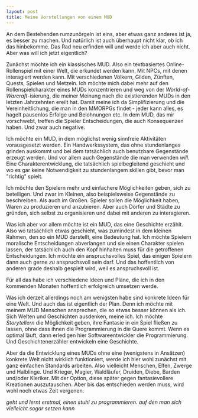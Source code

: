 ```yaml
---
layout: post
title: Meine Vorstellungen von einem MUD
---
```


An dem Bestehenden rumzunörgeln ist eins, aber etwas ganz anderes ist ja, es besser zu machen. Und natürlich ist auch überhaupt nicht klar, ob ich das hinbekomme. Das Rad neu erfinden will und werde ich aber auch nicht. Aber was will ich jetzt eigentlich?

Zunächst möchte ich ein klassisches MUD. Also ein textbasiertes Online-Rollenspiel mit einer Welt, die erkundet werden kann. Mit NPCs, mit denen interagiert werden kann. Mit verschiedenen Völkern, Gilden, Zünften, Quests, Spielen und Metzeln. Ich möchte mich dabei mehr auf den Rollenspielcharakter eines MUDs konzentrieren und weg von der *World-of-Warcraft*-isierung, die meiner Meinung nach die existierenden MUDs in den letzten Jahrzehnten ereilt hat. Damit meine ich da Simplifizierung und die Vereinheitlichung, die man in den MMORPGs findet - jeder kann alles, es hagelt pausenlos Erfolge und Belohnungen etc. In dem MUD, das mir vorschwebt, treffen die Spieler Entscheidungen, die auch Konsequenzen haben. Und zwar auch negative. 

Ich möchte ein MUD, in dem möglichst wenig sinnfreie Aktivitäten vorausgesetzt werden. Ein Handwerkssystem, das ohne stundenlanges grinden auskommt und bei dem tatsächlich auch benutzbare Gegenstände erzeugt werden. Und vor allem auch Gegenstände die man verwenden *will*. Eine Charakterentwicklung, die tatsächlich spielbegleitend geschieht und wo es gar keine Notwendigkeit zu stundenlangem skillen gibt, bevor man "richtig" spielt. 

Ich möchte den Spielern mehr und einfachere Möglichkeiten geben, sich zu beteiligen. Und zwar im Kleinen, also beispielsweise Gegenstände zu beschreiben. Als auch im Großen. Spieler sollen die Möglichkeit haben, Waren zu produzieren und anzubieren. Aber auch Dörfer und Städte zu gründen, sich selbst zu organisieren und dabei mit anderen zu interagieren. 

Was ich aber vor allem möchte ist ein MUD, das eine Geschichte erzählt. Also wo tatsächlich etwas geschieht, was zumindest in dem kleinen Rahmen, den so ein MUD darstellt, eine Bedeutung hat. Ich möchte Spielern moralische Entscheidungen abverlangen und sie einen Charakter spielen lassen, der tatsächlich auch den Kopf hinhalten muss für die getroffenen Entscheidungen. Ich möchte ein anspruchsvolles Spiel, das einigen Spielern dann auch gerne *zu* anspruchsvoll sein darf. Und das hoffentlich von anderen grade deshalb gespielt wird, weil es anspruchsvoll ist.

Für all das habe ich verschiedene Ideen und Pläne, die ich in den kommenden Monaten hoffentlich erfolgreich umsetzen werde.

Was ich derzeit allerdings noch am wenigsten habe sind konkrete Ideen für eine Welt. Und auch das ist eigentlich der Plan. Denn ich möchte mit meinem MUD Menschen ansprechen, die so etwas besser können als ich. Sich Welten und Geschichten ausdenken, meine ich. Ich möchte *Storytellern* die Möglichkeit geben, ihre Fantasie in ein Spiel fließen zu lassen, ohne dass ihnen die Programmierung in die Quere kommt. Wenn es optimal läuft, dann erledigen hier Softwareentwickler die Programmierung. Und Geschichtenerzähler entwickeln eine Geschichte.

Aber da die Entwicklung eines MUDs ohne eine (wenigstens in Ansätzen) konkrete Welt nicht wirklich funktioniert, werde ich hier wohl zunächst mit ganz einfachen Standards arbeiten. Also vielleicht Menschen, Elfen, Zwerge und Halblinge. Und Krieger, Magier, Waldläufer, Druiden, Diebe, Barden und/oder Kleriker. Mit der Option, diese später gegen fantasievollere Kreationen auszutauschen. Aber bis das entschieden werden muss, wird wohl noch etwas Zeit vergenen.

*geht und lernt erstmal, einen stuhl zu programmieren. auf den man sich vielleicht sogar setzen kann*
